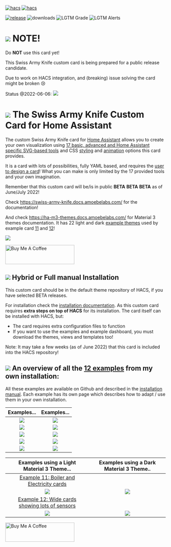 [![hacs][hacs-badge]][hacs-url]
[![hacs][beta_badge]][hacs-url]

[![release][release-badge]][release-url]
![downloads][downloads-badge]
![LGTM Grade][lgtm-grade-badge]
![LGTM Alerts][lgtm-alerts-badge]
<!--- ![beta_badge](https://img.shields.io/badge/State-Beta-orange?style=for-the-badge) -->
<!---[![hacs_badge](https://img.shields.io/badge/HACS-Default-41BDF5.svg?style=for-the-badge)](https://github.com/hacs/integration) -->

# ![](assets/images/swiss-army-knife24.png) NOTE!
Do **NOT** use this card yet!

This Swiss Army Knife custom card is being prepared for a public release candidate. 

Due to work on HACS integration, and (breaking) issue solving the card might be broken 😢

Status @2022-06-06:
![](assets/screenshots/2022.06.06-sak-rc-issues2.png)

# ![](assets/images/swiss-army-knife24.png) The Swiss Army Knife Custom Card for Home Assistant
The custom Swiss Army Knife card for [Home Assistant][home-assistant] allows you to create your own visualization using [17 basic, advanced and Home Assistant specific SVG-based tools][sak-tools] and CSS [styling][sak-css-styles] and [animation][sak-css-animations] options this card provides.

It is a card with lots of possibilities, fully YAML based, and requires the [user to design a card][sak-how-to-design-your-card]!
What you can make is only limited by the 17 provided tools and your own imagination.

Remember that this custom card will be/is in public **BETA** **BETA** **BETA** as of June/July 2022!

Check https://swiss-army-knife.docs.amoebelabs.com/ for the documentation!

And check https://ha-m3-themes.docs.amoebelabs.com/ for Material 3 themes documentation. It has 22 light and dark [example themes](https://ha-m3-themes.docs.amoebelabs.com/examples/introduction/) used by example card [11][example-11] and [12][example-12]!

![](https://github.com/AmoebeLabs/swiss-army-knife/blob/master/docs/assets/screenshots/sak-frontpage.png)

<a href="https://www.buymeacoffee.com/amoebelabs" target="_blank"><img src="https://cdn.buymeacoffee.com/buttons/v2/default-yellow.png" alt="Buy Me A Coffee" style="height: 60px !important;width: 217px !important;" ></a>

## ![](assets/images/swiss-army-knife24.png) Hybrid or Full manual Installation
This custom card should be in the default theme repository of HACS, if you have selected BETA releases.

For installation check the [installation documentation][sak-installation]. As this custom card requires **extra steps on top of HACS** for its installation. The card itself can be installed with HACS, but:
- The card requires extra configuration files to function
- If you want to use the examples and example dashboard, you must download the themes, views and templates too!

Note: It may take a few weeks (as of June 2022) that this card is included into the HACS repository!

## ![](assets/images/swiss-army-knife24.png) An overview of all the [12 examples](https://swiss-army-knife.docs.amoebelabs.com/examples/introduction/) from my own installation:
All these examples are available on Github and described in the [installation manual][sak-installation]. Each example has its own page which describes how to adapt / use them in your own installation.

| Examples...| Examples...|
| :------------: | :------------: |
| ![](https://github.com/AmoebeLabs/swiss-army-knife/blob/master/docs/assets/screenshots/sak-example-1b.png) | ![](https://github.com/AmoebeLabs/swiss-army-knife/blob/master/docs/assets/screenshots/sak-example-2.png) | 
| ![](https://github.com/AmoebeLabs/swiss-army-knife/blob/master/docs/assets/screenshots/sak-example-3.png) | ![](https://github.com/AmoebeLabs/swiss-army-knife/blob/master/docs/assets/screenshots/sak-example-4.png) | 
| ![](https://github.com/AmoebeLabs/swiss-army-knife/blob/master/docs/assets/screenshots/sak-example-5.png) | ![](https://github.com/AmoebeLabs/swiss-army-knife/blob/master/docs/assets/screenshots/sak-example-6.png) | 
| ![](https://github.com/AmoebeLabs/swiss-army-knife/blob/master/docs/assets/screenshots/sak-example-7.png) | ![](https://github.com/AmoebeLabs/swiss-army-knife/blob/master/docs/assets/screenshots/sak-example-8.png) | 
| ![](https://github.com/AmoebeLabs/swiss-army-knife/blob/master/docs/assets/screenshots/sak-example-9.png) | ![](https://github.com/AmoebeLabs/swiss-army-knife/blob/master/docs/assets/screenshots/sak-example-10.png) | 

| Examples using a Light Material 3 Theme...| Examples using a Dark Material 3 Theme.. |
| :------------: | :------------: |
| [Example 11: Boiler and Electricity cards][example-11] | |
| ![](https://github.com/AmoebeLabs/swiss-army-knife/blob/master/docs/assets/screenshots/sak-example-11-m3-c11-light.png) | ![](https://github.com/AmoebeLabs/swiss-army-knife/blob/master/docs/assets/screenshots/sak-example-11-m3-c11-dark.png) | 
| [Example 12: Wide cards showing lots of sensors][example-12] | |
| ![](https://github.com/AmoebeLabs/swiss-army-knife/blob/master/docs/assets/screenshots/sak-example-12-m3-d06-light.png) | ![](https://github.com/AmoebeLabs/swiss-army-knife/blob/master/docs/assets/screenshots/sak-example-12-m3-d06-dark.png) | 

<a href="https://www.buymeacoffee.com/amoebelabs" target="_blank"><img src="https://cdn.buymeacoffee.com/buttons/v2/default-yellow.png" alt="Buy Me A Coffee" style="height: 60px !important;width: 217px !important;" ></a>


<!-- Badges -->

[hacs-url]: https://github.com/hacs/integration
[hacs-badge]: https://img.shields.io/badge/HACS-Default-41BDF5.svg?style=for-the-badge&logo=homeassistantcommunitystore
[beta_badge]: https://img.shields.io/badge/State-Beta-orange?style=for-the-badge&logo=homeassistantcommunitystore
[release-badge]: https://img.shields.io/github/v/release/AmoebeLabs/swiss-army-knife-card?style=for-the-badge&include_prereleases&logo=github
[downloads-badge]: https://img.shields.io/github/downloads/AmoebeLabs/swiss-army-knife-card/total?style=for-the-badge&logo=github
[lgtm-grade-badge]: https://img.shields.io/lgtm/grade/javascript/github/AmoebeLabs/swiss-army-knife-card?style=for-the-badge&logo=lgtm
[lgtm-alerts-badge]: https://img.shields.io/lgtm/alerts/github/AmoebeLabs/swiss-army-knife-card?style=for-the-badge&logo=lgtm

<!-- References -->

[home-assistant]: https://www.home-assistant.io/
[home-assitant-theme-docs]: https://www.home-assistant.io/integrations/frontend/#defining-themes
[hacs]: https://hacs.xyz
[release-url]: https://github.com/AmoebeLabs/swiss-army-knife-card/releases
[sak-docs-url]: https://swiss-army-knife.docs.amoebelabs.com/

[example-11]: https://swiss-army-knife.docs.amoebelabs.com/examples/example-11/
[example-12]: https://swiss-army-knife.docs.amoebelabs.com/examples/example-12/
[sak-tools]: https://swiss-army-knife.docs.amoebelabs.com/tools/circle-tool/
[sak-css-styles]: https://swiss-army-knife.docs.amoebelabs.com/basics/styling/styles/
[sak-css-animations]: https://swiss-army-knife.docs.amoebelabs.com/basics/animations/css-animations/
[sak-installation]: https://swiss-army-knife.docs.amoebelabs.com/start/installation/
[sak-how-to-design-your-card]: https://swiss-army-knife.docs.amoebelabs.com/design/how-to-design-your-card/
